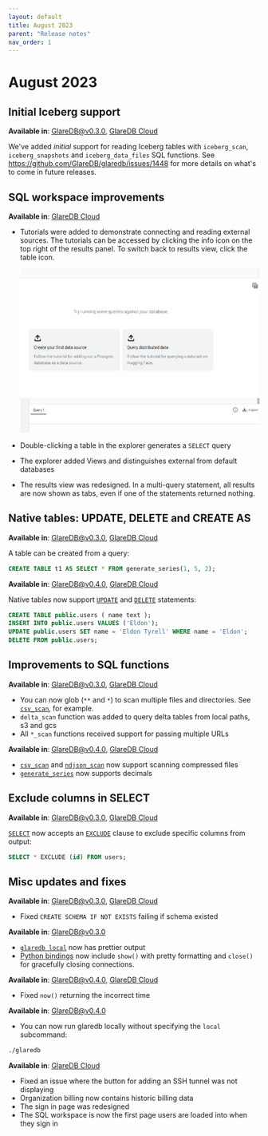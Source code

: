 ```yaml
---
layout: default
title: August 2023
parent: "Release notes"
nav_order: 1
---
```


# August 2023

## Initial Iceberg support

**Available in**: [GlareDB@v0.3.0], [GlareDB Cloud]

We've added _initial_ support for reading Iceberg tables with `iceberg_scan`,
`iceberg_snapshots` and `iceberg_data_files` SQL functions. See
<https://github.com/GlareDB/glaredb/issues/1448> for more details on what's to
come in future releases.

## SQL workspace improvements

**Available in**: [GlareDB Cloud]

- Tutorials were added to demonstrate connecting and reading external sources.
  The tutorials can be accessed by clicking the info icon on the top right of
  the results panel. To switch back to results view, click the table icon.

  ![tutorials]
  ![tutorial-toggle]

- Double-clicking a table in the explorer generates a `SELECT` query
- The explorer added Views and distinguishes external from default databases
- The results view was redesigned. In a multi-query statement, all results are
  now shown as tabs, even if one of the statements returned nothing.

## Native tables: UPDATE, DELETE and CREATE AS

**Available in**: [GlareDB@v0.3.0], [GlareDB Cloud]

A table can be created from a query:

```sql
CREATE TABLE t1 AS SELECT * FROM generate_series(1, 5, 2);
```

**Available in**: [GlareDB@v0.4.0], [GlareDB Cloud]

Native tables now support [`UPDATE`] and [`DELETE`] statements:

```sql
CREATE TABLE public.users ( name text );
INSERT INTO public.users VALUES ('Eldon');
UPDATE public.users SET name = 'Eldon Tyrell' WHERE name = 'Eldon';
DELETE FROM public.users;
```

## Improvements to SQL functions

**Available in**: [GlareDB@v0.3.0], [GlareDB Cloud]

- You can now glob (`**` and `*`) to scan multiple files and directories. See
  [`csv_scan`], for example.
- `delta_scan` function was added to query delta tables from local paths, s3
  and gcs
- All `*_scan` functions received support for passing multiple URLs

**Available in**: [GlareDB@v0.4.0], [GlareDB Cloud]

- [`csv_scan`] and [`ndjson_scan`] now support scanning compressed files
- [`generate_series`] now supports decimals

## Exclude columns in SELECT

**Available in**: [GlareDB@v0.3.0], [GlareDB Cloud]

[`SELECT`] now accepts an [`EXCLUDE`] clause to exclude specific columns
from output:

```sql
SELECT * EXCLUDE (id) FROM users;
```

## Misc updates and fixes

**Available in**: [GlareDB@v0.3.0], [GlareDB Cloud]

- Fixed `CREATE SCHEMA IF NOT EXISTS` failing if schema existed

**Available in**: [GlareDB@v0.3.0]

- [`glaredb local`] now has prettier output
- [Python bindings] now include `show()` with pretty formatting and `close()`
  for gracefully closing connections.

**Available in**: [GlareDB@v0.4.0], [GlareDB Cloud]

- Fixed `now()` returning the incorrect time

**Available in**: [GlareDB@v0.4.0]

- You can now run glaredb locally without specifying the `local` subcommand:

```sh
./glaredb
```

**Available in**: [GlareDB Cloud]

- Fixed an issue where the button for adding an SSH tunnel was not displaying
- Organization billing now contains historic billing data
- The sign in page was redesigned
- The SQL workspace is now the first page users are loaded into when they sign
  in

[GlareDB@v0.4.0]: https://github.com/GlareDB/glaredb/releases/tag/v0.4.0
[GlareDB@v0.3.0]: https://github.com/GlareDB/glaredb/releases/tag/v0.3.0
[GlareDB Cloud]: https://console.glaredb.com/
[tutorials]: /assets/images/release-notes/2023-august/tutorials.png
[tutorial-toggle]: /assets/images/release-notes/2023-august/tutorial-toggle.png
[`UPDATE`]: /glaredb/sql-commands/update/
[`DELETE`]: /glaredb/sql-commands/delete/
[`csv_scan`]: /glaredb/sq-functions/csv_scan/
[`ndjson_scan`]: /glaredb/sq-functions/ndjson_scan/
[`generate_series`]: /glaredb/sq-functions/generate_series/
[`SELECT`]: /glaredb/sql-commands/select/
[`EXCLUDE`]: /glaredb/sql-commands/select/#exclude-clause
[`glaredb local`]: /glaredb/local/
[Python bindings]: /glaredb/python/
